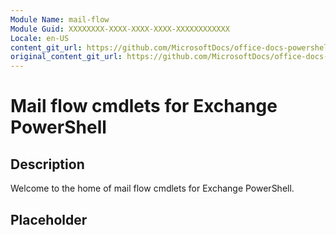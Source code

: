 ```yaml
---
Module Name: mail-flow
Module Guid: XXXXXXXX-XXXX-XXXX-XXXX-XXXXXXXXXXXX
Locale: en-US
content_git_url: https://github.com/MicrosoftDocs/office-docs-powershell/blob/live/exchange/exchange-ps/exchange/mail-flow/mail-flow.md
original_content_git_url: https://github.com/MicrosoftDocs/office-docs-powershell/blob/live/exchange/exchange-ps/exchange/mail-flow/mail-flow.md
---
```


# Mail flow cmdlets for Exchange PowerShell

## Description

Welcome to the home of mail flow cmdlets for Exchange PowerShell.

## Placeholder